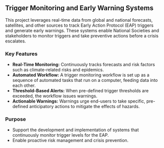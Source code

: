 ## Trigger Monitoring and Early Warning Systems

This project leverages real-time data from global and national forecasts, satellites, and other sources to track Early Action Protocol (EAP) triggers and generate early warnings. These systems enable National Societies and stakeholders to monitor triggers and take preventive actions before a crisis escalates.

### Key Features

- **Real-Time Monitoring:** Continuously tracks forecasts and risk factors such as climate-related risks and epidemics.
- **Automated Workflow:** A trigger monitoring workflow is set up as a sequence of automated tasks that run on a computer, feeding data into each other.
- **Threshold-Based Alerts:** When pre-defined trigger thresholds are exceeded, the workflow issues warnings.
- **Actionable Warnings:** Warnings urge end-users to take specific, pre-defined anticipatory actions to mitigate the effects of hazards.

### Purpose

- Support the development and implementation of systems that continuously monitor trigger levels for the EAP.
- Enable proactive risk management and crisis prevention.
